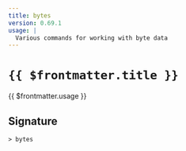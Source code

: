 ```yaml
---
title: bytes
version: 0.69.1
usage: |
  Various commands for working with byte data
---
```


# <code>{{ $frontmatter.title }}</code>

<div style='white-space: pre-wrap;'>{{ $frontmatter.usage }}</div>

## Signature

```> bytes ```
